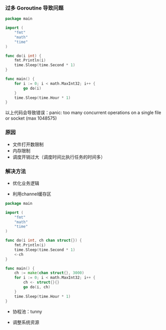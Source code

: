 ### 过多 Goroutine 导致问题

```go
package main

import (
	"fmt"
	"math"
	"time"
)

func do(i int) {
	fmt.Println(i)
	time.Sleep(time.Second * 1)
}

func main() {
	for i := 0; i < math.MaxInt32; i++ {
		go do(i)
	}
	time.Sleep(time.Hour * 1)
}
```

以上代码会导致错误：panic: too many concurrent operations on a single file or socket (max 1048575)


### 原因

* 文件打开数限制
* 内存限制
* 调度开销过大（调度时间比执行任务的时间多）


### 解决方法

* 优化业务逻辑

* 利用channel缓存区

```go
package main

import (
	"fmt"
	"math"
	"time"
)

func do(i int, ch chan struct{}) {
	fmt.Println(i)
	time.Sleep(time.Second * 1)
	<-ch
}

func main() {
	ch := make(chan struct{}, 3000)
	for i := 0; i < math.MaxInt32; i++ {
		ch <- struct{}{}
		go do(i, ch)
	}
	time.Sleep(time.Hour * 1)
}
```

* 协程池：tunny

* 调整系统资源
